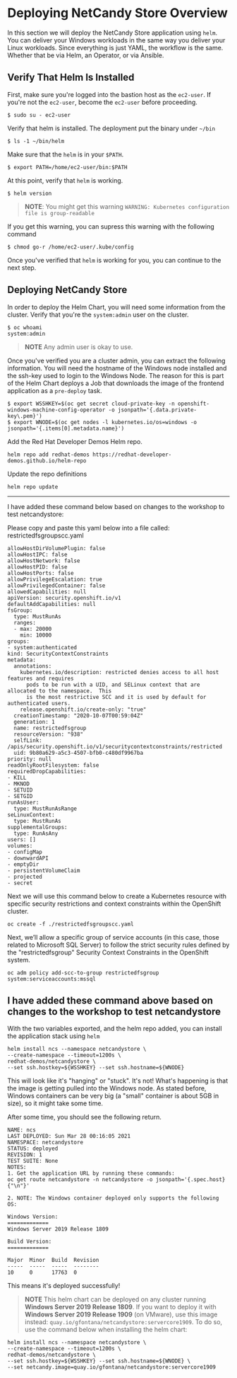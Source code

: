 # Deploying NetCandy Store Overview

In this section we will deploy the NetCandy Store application using `helm`. You can deliver your Windows workloads in the same way you deliver your Linux workloads. Since everything is just YAML, the workflow is the same. Whether that be via Helm, an Operator, or via Ansible.

## Verify That Helm Is Installed

First, make sure you're logged into the bastion host as the `ec2-user`. If you're not the `ec2-user`, become the `ec2-user` before proceeding.

```shell
$ sudo su - ec2-user
```

Verify that helm is installed. The deployment put the binary under `~/bin`

```shell
$ ls -1 ~/bin/helm
```

Make sure that the `helm` is in your `$PATH`.

```shell
$ export PATH=/home/ec2-user/bin:$PATH
```

At this point, verify that `helm` is working.

```shell
$ helm version
```

> __NOTE__: You might get this warning `WARNING: Kubernetes configuration file is group-readable`

If you get this warning, you can supress this warning with the following command

```shell
$ chmod go-r /home/ec2-user/.kube/config
```

Once you've verified that `helm` is working for you, you can continue to the next step.


## Deploying NetCandy Store

In order to deploy the Helm Chart, you will need some information from the cluster. Verify that you're the `system:admin` user on the cluster.

```shell
$ oc whoami
system:admin
```

> __NOTE__ Any admin user is okay to use.

Once you've verified you are a cluster admin, you can extract the following information. You will need the hostname of the Windows node installed and the ssh-key used to login to the Windows Node. The reason for this is part of the Helm Chart deploys a Job that downloads the image of the frontend application as a `pre-deploy` task.

```shell
$ export WSSHKEY=$(oc get secret cloud-private-key -n openshift-windows-machine-config-operator -o jsonpath='{.data.private-key\.pem}')
$ export WNODE=$(oc get nodes -l kubernetes.io/os=windows -o jsonpath='{.items[0].metadata.name}')
```

Add the Red Hat Developer Demos Helm repo.

```shell
helm repo add redhat-demos https://redhat-developer-demos.github.io/helm-repo
```

Update the repo definitions

```shell
helm repo update
```


------
I have added these command below based on changes to the workshop to test netcandystore:

Please copy and paste this yaml below into a file called: restrictedfsgroupscc.yaml

```shell
allowHostDirVolumePlugin: false
allowHostIPC: false
allowHostNetwork: false
allowHostPID: false
allowHostPorts: false
allowPrivilegeEscalation: true
allowPrivilegedContainer: false
allowedCapabilities: null
apiVersion: security.openshift.io/v1
defaultAddCapabilities: null
fsGroup:
  type: MustRunAs
  ranges: 
  - max: 20000
    min: 10000 
groups:
- system:authenticated
kind: SecurityContextConstraints
metadata:
  annotations:
    kubernetes.io/description: restricted denies access to all host features and requires
      pods to be run with a UID, and SELinux context that are allocated to the namespace.  This
      is the most restrictive SCC and it is used by default for authenticated users.
    release.openshift.io/create-only: "true"
  creationTimestamp: "2020-10-07T00:59:04Z"
  generation: 1
  name: restrictedfsgroup
  resourceVersion: "938"
  selfLink: /apis/security.openshift.io/v1/securitycontextconstraints/restricted
  uid: 9b80a629-a5c3-4507-bfb0-c480df9967ba
priority: null
readOnlyRootFilesystem: false
requiredDropCapabilities:
- KILL
- MKNOD
- SETUID
- SETGID
runAsUser:
  type: MustRunAsRange
seLinuxContext:
  type: MustRunAs
supplementalGroups:
  type: RunAsAny
users: []
volumes:
- configMap
- downwardAPI
- emptyDir
- persistentVolumeClaim
- projected
- secret
```

Next we will use this command below to create a Kubernetes resource with specific security restrictions and context constraints within the OpenShift cluster.

```shell
oc create -f ./restrictedfsgroupscc.yaml
```

Next, we’ll allow a specific group of service accounts (in this case, those related to Microsoft SQL Server) to follow the strict security rules defined by the "restrictedfsgroup" Security Context Constraints in the OpenShift system.

```shell
oc adm policy add-scc-to-group restrictedfsgroup system:serviceaccounts:mssql
```

I have added these command above based on changes to the workshop to test netcandystore
------

With the two variables exported, and the helm repo added, you can install the application stack using `helm`

```shell
helm install ncs --namespace netcandystore \
--create-namespace --timeout=1200s \
redhat-demos/netcandystore \
--set ssh.hostkey=${WSSHKEY} --set ssh.hostname=${WNODE}

```

This will look like it's "hanging" or "stuck". It's not! What's happening is that the image is getting pulled into the Windows node. As stated before, Windows containers can be very big (a "small" container is about 5GB in size), so it might take some time.

After some time, you should see the following return.

```text
NAME: ncs
LAST DEPLOYED: Sun Mar 28 00:16:05 2021
NAMESPACE: netcandystore
STATUS: deployed
REVISION: 1
TEST SUITE: None
NOTES:
1. Get the application URL by running these commands:
oc get route netcandystore -n netcandystore -o jsonpath='{.spec.host}{"\n"}'

2. NOTE: The Windows container deployed only supports the following OS:

Windows Version:
=============
Windows Server 2019 Release 1809

Build Version:
=============

Major  Minor  Build  Revision
-----  -----  -----  --------
10     0      17763  0
```

This means it's deployed successfully!

> __NOTE__ This helm chart can be deployed on any cluster running **Windows Server 2019 Release 1809**. If you want to deploy it with **Windows Server 2019 Release 1909** (on VMware), use this image instead: `quay.io/gfontana/netcandystore:servercore1909`. To do so, use the command below when installing the helm chart:

```shell
helm install ncs --namespace netcandystore \
--create-namespace --timeout=1200s \
redhat-demos/netcandystore \
--set ssh.hostkey=${WSSHKEY} --set ssh.hostname=${WNODE} \
--set netcandy.image=quay.io/gfontana/netcandystore:servercore1909
```
